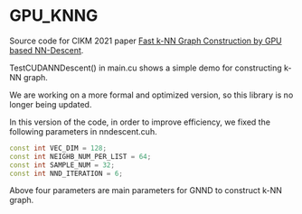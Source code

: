 # GPU_KNNG

Source code for CIKM 2021 paper [Fast k-NN Graph Construction by GPU based NN-Descent](https://dl.acm.org/doi/10.1145/3459637.3482344).

TestCUDANNDescent() in main.cu shows a simple demo for constructing k-NN graph.

We are working on a more formal and optimized version, so this library is no longer being updated.

In this version of the code, in order to improve efficiency, we fixed the following parameters in nndescent.cuh.
```cpp
const int VEC_DIM = 128;
const int NEIGHB_NUM_PER_LIST = 64;
const int SAMPLE_NUM = 32; 
const int NND_ITERATION = 6;
```

Above four parameters are main parameters for GNND to construct k-NN graph.
